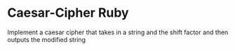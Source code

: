 # Caesar-Cipher Ruby
Implement a caesar cipher that takes in a string and the shift factor and then outputs the modified string

